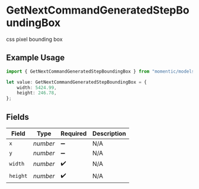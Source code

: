 # GetNextCommandGeneratedStepBoundingBox

css pixel bounding box

## Example Usage

```typescript
import { GetNextCommandGeneratedStepBoundingBox } from "momentic/models/operations";

let value: GetNextCommandGeneratedStepBoundingBox = {
    width: 5424.99,
    height: 246.78,
};
```

## Fields

| Field              | Type               | Required           | Description        |
| ------------------ | ------------------ | ------------------ | ------------------ |
| `x`                | *number*           | :heavy_minus_sign: | N/A                |
| `y`                | *number*           | :heavy_minus_sign: | N/A                |
| `width`            | *number*           | :heavy_check_mark: | N/A                |
| `height`           | *number*           | :heavy_check_mark: | N/A                |